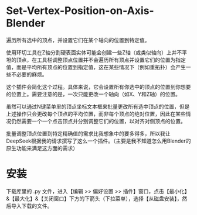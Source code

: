 # Set-Vertex-Position-on-Axis-Blender
遍历所有选中的顶点，并设置它们在某个轴向的位置到特定值。

使用环切工具在Z轴分割硬表面实体可能会创建一些Z轴（或类似轴向）上并不平坦的顶点，在工具栏调整顶点位置并不会遍历所有顶点并设置它们的位置为指定值，而是平均所有顶点的位置到指定值，这在某些情况下（例如重拓扑）会产生一些不必要的麻烦。

这个插件会简化这个过程。具体来说，它会设置所有你选中的顶点的位置到你想要的位置上。需要注意的是，一次只能更改一个轴向（如X、Y和Z轴）的位置。

虽然可以通过N键菜单里的顶点坐标文本框来批量更改所有选中顶点的位置，但是上述操作只会更改每个顶点的平均位置，而非每个顶点的绝对位置，因此在某些情况仍然需要一个一个点击顶点并分别调整它们的位置，以对齐对侧顶点的位置。

批量调整顶点位置到特定精确值的需求比我想象中的要多得多，所以我让DeepSeek根据我的请求撰写了这么一个插件。（主要是我不知道怎么用Blender的原生功能来满足这方面的需求）

# 安装
下载库里的 .py 文件，进入【编辑 >> 偏好设置 >> 插件】窗口，点击【最小化】&【最大化】&【关闭窗口】下方的下箭头（下拉菜单），选择【从磁盘安装】，然后导入下载的文件。
